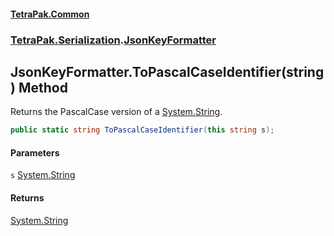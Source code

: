#### [TetraPak.Common](index.md 'index')
### [TetraPak.Serialization](TetraPak_Serialization.md 'TetraPak.Serialization').[JsonKeyFormatter](TetraPak_Serialization_JsonKeyFormatter.md 'TetraPak.Serialization.JsonKeyFormatter')
## JsonKeyFormatter.ToPascalCaseIdentifier(string) Method
Returns the PascalCase version of a [System.String](https://docs.microsoft.com/en-us/dotnet/api/System.String 'System.String').   
```csharp
public static string ToPascalCaseIdentifier(this string s);
```
#### Parameters
<a name='TetraPak_Serialization_JsonKeyFormatter_ToPascalCaseIdentifier(string)_s'></a>
`s` [System.String](https://docs.microsoft.com/en-us/dotnet/api/System.String 'System.String')  
  
#### Returns
[System.String](https://docs.microsoft.com/en-us/dotnet/api/System.String 'System.String')  
